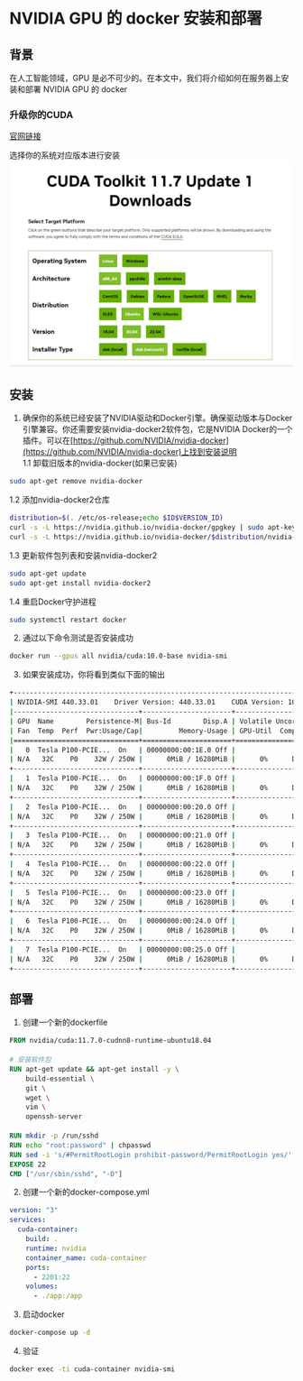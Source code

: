 # NVIDIA GPU 的 docker 安装和部署

## 背景
在人工智能领域，GPU 是必不可少的。在本文中，我们将介绍如何在服务器上安装和部署 NVIDIA GPU 的 docker

### 升级你的CUDA
[官网链接](https://developer.nvidia.com/cuda-toolkit-archive)  
  
选择你的系统对应版本进行安装  
![cuda](/images/CUDA-download.png)  


## 安装
1. 确保你的系统已经安装了NVIDIA驱动和Docker引擎。确保驱动版本与Docker引擎兼容。你还需要安装nvidia-docker2软件包，它是NVIDIA Docker的一个插件。可以在[https://github.com/NVIDIA/nvidia-docker](https://github.com/NVIDIA/nvidia-docker)上找到安装说明  
1.1 卸载旧版本的nvidia-docker(如果已安装)
```bash
sudo apt-get remove nvidia-docker
```
1.2 添加nvidia-docker2仓库
```bash
distribution=$(. /etc/os-release;echo $ID$VERSION_ID)
curl -s -L https://nvidia.github.io/nvidia-docker/gpgkey | sudo apt-key add -
curl -s -L https://nvidia.github.io/nvidia-docker/$distribution/nvidia-docker.list | sudo tee /etc/apt/sources.list.d/nvidia-docker.list
```
1.3 更新软件包列表和安装nvidia-docker2
```bash
sudo apt-get update
sudo apt-get install nvidia-docker2
```
1.4 重启Docker守护进程
```bash
sudo systemctl restart docker
```
2. 通过以下命令测试是否安装成功
```bash
docker run --gpus all nvidia/cuda:10.0-base nvidia-smi
```
3. 如果安装成功，你将看到类似下面的输出
```bash
+-----------------------------------------------------------------------------+
| NVIDIA-SMI 440.33.01    Driver Version: 440.33.01    CUDA Version: 10.2     |
|-------------------------------+----------------------+----------------------+
| GPU  Name        Persistence-M| Bus-Id        Disp.A | Volatile Uncorr. ECC |
| Fan  Temp  Perf  Pwr:Usage/Cap|         Memory-Usage | GPU-Util  Compute M. |
|===============================+======================+======================|
|   0  Tesla P100-PCIE...  On   | 00000000:00:1E.0 Off |                    0 |
| N/A   32C    P0    32W / 250W |      0MiB / 16280MiB |      0%      Default |
+-------------------------------+----------------------+----------------------+
|   1  Tesla P100-PCIE...  On   | 00000000:00:1F.0 Off |                    0 |
| N/A   32C    P0    32W / 250W |      0MiB / 16280MiB |      0%      Default |
+-------------------------------+----------------------+----------------------+
|   2  Tesla P100-PCIE...  On   | 00000000:00:20.0 Off |                    0 |
| N/A   32C    P0    32W / 250W |      0MiB / 16280MiB |      0%      Default |
+-------------------------------+----------------------+----------------------+
|   3  Tesla P100-PCIE...  On   | 00000000:00:21.0 Off |                    0 |
| N/A   32C    P0    32W / 250W |      0MiB / 16280MiB |      0%      Default |
+-------------------------------+----------------------+----------------------+
|   4  Tesla P100-PCIE...  On   | 00000000:00:22.0 Off |                    0 |
| N/A   32C    P0    32W / 250W |      0MiB / 16280MiB |      0%      Default |
+-------------------------------+----------------------+----------------------+
|   5  Tesla P100-PCIE...  On   | 00000000:00:23.0 Off |                    0 |
| N/A   32C    P0    32W / 250W |      0MiB / 16280MiB |      0%      Default |
+-------------------------------+----------------------+----------------------+
|   6  Tesla P100-PCIE...  On   | 00000000:00:24.0 Off |                    0 |
| N/A   32C    P0    32W / 250W |      0MiB / 16280MiB |      0%      Default |
+-------------------------------+----------------------+----------------------+
|   7  Tesla P100-PCIE...  On   | 00000000:00:25.0 Off |                    0 |
| N/A   32C    P0    32W / 250W |      0MiB / 16280MiB |      0%      Default |
+-------------------------------+----------------------+----------------------+
```
## 部署
1. 创建一个新的dockerfile
```Dockerfile
FROM nvidia/cuda:11.7.0-cudnn8-runtime-ubuntu18.04

# 安装软件包
RUN apt-get update && apt-get install -y \
    build-essential \
    git \
    wget \
    vim \
    openssh-server 

RUN mkdir -p /run/sshd
RUN echo "root:password" | chpasswd
RUN sed -i 's/#PermitRootLogin prohibit-password/PermitRootLogin yes/' /etc/ssh/sshd_config
EXPOSE 22
CMD ["/usr/sbin/sshd", "-D"]

```
2. 创建一个新的docker-compose.yml
```yml
version: "3"
services:
  cuda-container:
    build: .
    runtime: nvidia
    container_name: cuda-container
    ports:
      - 2201:22
    volumes:
      - ./app:/app
```
3. 启动docker
```bash
docker-compose up -d
```
4. 验证
```bash
docker exec -ti cuda-container nvidia-smi
```

